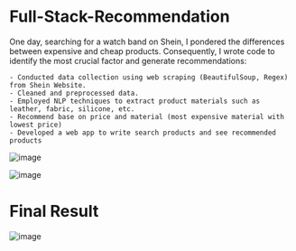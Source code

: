 # Full-Stack-Recommendation

One day, searching for a watch band on Shein, I pondered the differences between expensive and cheap products. Consequently, I wrote code to identify the most crucial factor and generate recommendations:

    - Conducted data collection using web scraping (BeautifulSoup, Regex) from Shein Website.
    - Cleaned and preprocessed data.
    - Employed NLP techniques to extract product materials such as leather, fabric, silicone, etc.
    - Recommend base on price and material (most expensive material with lowest price)
    - Developed a web app to write search products and see recommended products

![image](https://github.com/HannahTech/Full-Stack-Recommendation/assets/81828685/732ea25f-751f-49b2-9b27-c9cb9c01ac93)

![image](https://github.com/HannahTech/Full-Stack-Recommendation/assets/81828685/6777dc96-bc06-4902-933d-8b23c963dcec)

# Final Result
![image](https://github.com/HannahTech/Full-Stack-Recommendation/assets/81828685/def2946e-d2c9-4f40-a67f-152f9df25ba7)
